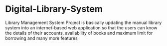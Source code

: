 # Digital-Library-System
Library Management System Project is basically updating the manual library system into an internet-based web application so that the users can know the details of their accounts, availability of books and maximum limit for borrowing and many more features
